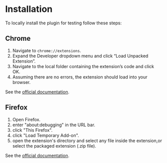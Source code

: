 # Installation

To locally install the plugin for testing follow these steps:

## Chrome

1. Navigate to `chrome://extensions`.
2. Expand the Developer dropdown menu and click “Load Unpacked Extension”.
3. Navigate to the local folder containing the extension’s code and click OK.
4. Assuming there are no errors, the extension should load into your browser.

See the [official documentation](https://developer.chrome.com/docs/extensions/mv3/getstarted/).

## Firefox

1. Open Firefox.
2. enter "about:debugging" in the URL bar.
3. click "This Firefox".
4. click "Load Temporary Add-on".
5. open the extension's directory and select any file inside the extension,or select the packaged extension (.zip file).

See the [official documentation](https://extensionworkshop.com/documentation/develop/temporary-installation-in-firefox/).
